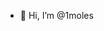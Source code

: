 - 👋 Hi, I’m @1moles

<!---
1moles/1moles is a ✨ special ✨ repository because its `README.md` (this file) appears on your GitHub profile.
You can click the Preview link to take a look at your changes.
--->
